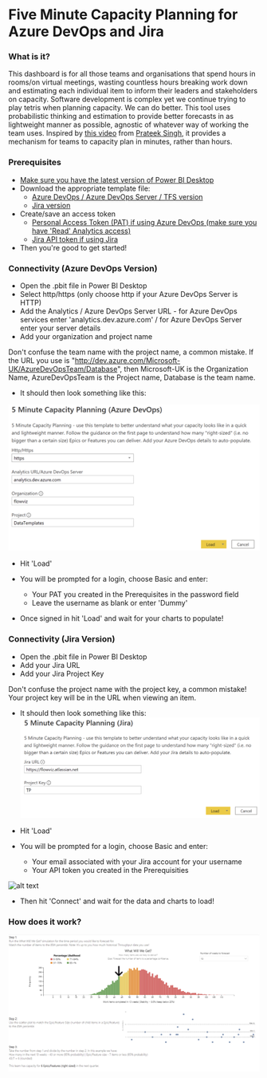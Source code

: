 # Five Minute Capacity Planning for Azure DevOps and Jira

### What is it?
This dashboard is for all those teams and organisations that spend hours in rooms/on virtual meetings, wasting countless hours breaking work down and estimating each individual item to inform their leaders and stakeholders on capacity. Software development is complex yet we continue trying to play tetris when planning capacity. We can do better. This tool uses probabilistic thinking and estimation to provide better forecasts in as lightweight manner as possible, agnostic of whatever way of working the team uses. Inspired by [this video](https://youtu.be/3xX5AzKpV_Q) from [Prateek Singh](https://twitter.com/singhpr), it provides a mechanism for teams to capacity plan in minutes, rather than hours.

### Prerequisites
* [Make sure you have the latest version of Power BI Desktop](https://aka.ms/pbiSingleInstaller)
* Download the appropriate template file:
  - [Azure DevOps / Azure DevOps Server / TFS version](https://github.com/nbrown02/5-Minute-Capacity-Planning/raw/main/5%20Minute%20Capacity%20Planning%20(Azure%20DevOps).pbit)
  - [Jira version](https://github.com/nbrown02/5-Minute-Capacity-Planning/raw/main/5%20Minute%20Capacity%20Planning%20(Jira).pbit) 
* Create/save an access token 
  - [Personal Access Token (PAT) if using Azure DevOps (make sure you have 'Read' Analytics access)](https://docs.microsoft.com/en-us/azure/devops/organizations/accounts/use-personal-access-tokens-to-authenticate?view=azure-devops&tabs=Windows)
  - [Jira API token if using Jira](https://support.atlassian.com/atlassian-account/docs/manage-api-tokens-for-your-atlassian-account/)
* Then you're good to get started!

### Connectivity (Azure DevOps Version)
* Open the .pbit file in Power BI Desktop
* Select http/https (only choose http if your Azure DevOps Server is HTTP)
* Add the Analytics / Azure DevOps Server URL - for Azure DevOps services enter 'analytics.dev.azure.com' / for Azure DevOps Server enter your server details
* Add your organization and project name

Don't confuse the team name with the project name, a common mistake. If the URL you use is "http://dev.azure.com/Microsoft-UK/AzureDevOpsTeam/Database", then Microsoft-UK is the Organization Name, AzureDevOpsTeam is the Project name, Database is the team name.

* It should then look something like this:

![alt text](https://raw.githubusercontent.com/nbrown02/5-Minute-Capacity-Planning/main/AzDO%20Load.png)

* Hit 'Load' 
* You will be prompted for a login, choose Basic and enter:
  - Your PAT you created in the Prerequisites in the password field
  - Leave the username as blank or enter 'Dummy'

* Once signed in hit 'Load' and wait for your charts to populate!

### Connectivity (Jira Version)
* Open the .pbit file in Power BI Desktop
* Add your Jira URL 
* Add your Jira Project Key 

Don't confuse the project name with the project key, a common mistake! Your project key will be in the URL when viewing an item.

* It should then look something like this:
![alt text](https://raw.githubusercontent.com/nbrown02/5-Minute-Capacity-Planning/main/Jira%20Load.png)

* Hit 'Load' 
* You will be prompted for a login, choose Basic and enter:
  - Your email associated with your Jira account for your username
  - Your API token you created in the Prerequisities

![alt text](https://raw.githubusercontent.com/nbrown02/FlowViz-Jira/main/Screenshots/Login2.png)

* Then hit 'Connect' and wait for the data and charts to load!

### How does it work?

![alt text](https://raw.githubusercontent.com/nbrown02/5-Minute-Capacity-Planning/main/Screenshot.png)
